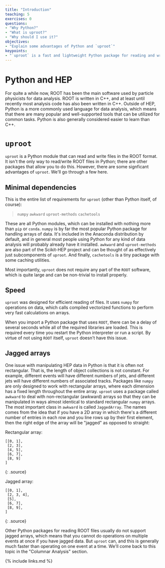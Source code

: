 ```yaml
---
title: "Introduction"
teaching: 5
exercises: 0
questions:
- "Why Python?"
- "What is uproot?"
- "Why should I use it?"
objectives:
- "Explain some advantages of Python and `uproot`"
keypoints:
- "`uproot` is a fast and lightweight Python package for reading and writing ROOT files"
---
```


# Python and HEP

For quite a while now, ROOT has been the main software used by particle physicists for data analysis.
ROOT is written in C++, and at least until recently most analysis code has also been written in C++.
Outside of HEP, Python is a more commonly used language for data analysis, which means that there are many popular and well-supported tools that can be utilized for common tasks.
Python is also generally considered easier to learn than C++.

# `uproot`

`uproot` is a Python module that can read and write files in the ROOT format.
It isn't the only way to read/write ROOT files in Python; there are other packages that allow you to do this.
However, there are some signficant advantages of `uproot`.
We'll go through a few here.

## Minimal dependencies

This is the entire list of requirements for `uproot` (other than Python itself, of course):

>`numpy`
>`awkward`
>`uproot-methods`
>`cachetools`

These are all Python modules, which can be installed with nothing more than `pip` or `conda`.
`numpy` is by far the most popular Python package for handling arrays of data.
It's included in the Anaconda distribution by default, and in general most people using Python for any kind of data analysis will probably already have it installed.
`awkward` and `uproot-methods` are also part of the Scikit-HEP project and can be thought of as effectively just subcomponents of `uproot`.
And finally, `cachetools` is a tiny package with some caching utilities.

Most importantly, `uproot` does not require any part of the `ROOT` software, which is quite large and can be non-trivial to install properly.

## Speed

`uproot` was designed for efficient reading of files.
It uses `numpy` for operations on data, which calls compiled vectorized functions to perform very fast calculations on arrays.

When you import a Python package that uses `ROOT`, there can be a delay of several seconds while all of the required libraries are loaded.
This is required every time you restart the Python interpreter or run a script.
By virtue of not using `ROOT` itself, `uproot` doesn't have this issue.

## Jagged arrays

One issue with manipulating HEP data in Python is that it is often not rectangular.
That is, the length of object collections is not constant.
For example, different events will have different numbers of jets, and different jets will have different numbers of associated tracks.
Packages like `numpy` are only designed to work with rectangular arrays, where each dimension has a fixed length throughout the entire array.
`uproot` uses a package called `awkward` to deal with non-rectangular (awkward) arrays so that they can be manipulated in ways almost identical to standard rectangular `numpy` arrays.
The most important class in `awkward` is called `JaggedArray`.
The names comes from the idea that if you have a 2D array in which there's a different number of entries in each row and you line rows up by their first element, then the right edge of the array will be "jagged" as opposed to straight:

Rectangular array:

~~~
[[0, 1],
 [2, 3],
 [4, 5],
 [6, 7],
 [8, 9]
]
~~~
{: .source}

Jagged array:

~~~
[[0, 1],
 [2, 3, 4],
 [5],
 [6, 7],
 [8, 9],
]
~~~
{: .source}

Other Python packages for reading ROOT files usually do not support jagged arrays, which means that you cannot do operations on multiple events at once if you have jagged data.
But `uproot` can, and this is generally much faster than operating on one event at a time. We'll come back to this topic in the "Columnar Analysis" section.

{% include links.md %}
